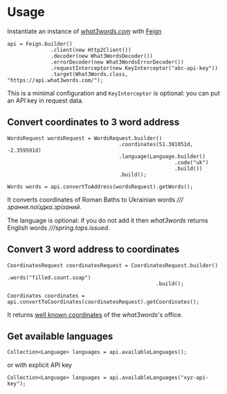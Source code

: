 # Usage

Instantiate an instance of _[what3words.com][]_ with [Feign][feign]

```language-java
api = Feign.builder()
              .client(new Http2Client())
              .decoder(new What3WordsDecoder())
              .errorDecoder(new What3WordsErrorDecoder())
              .requestInterceptor(new KeyInterceptor("abc-api-key"))
              .target(What3Words.class, "https://api.what3words.com/");
```

This is a minimal configuration and `KeyInterceptor` is optional:
you can put an API key in request data.

## Convert coordinates to 3 word address

```language-java
WordsRequest wordsRequest = WordsRequest.builder()
                                    .coordinates(51.381051d, -2.359591d)
                                    .language(Language.builder()
                                                      .code("uk")
                                                      .build())
                                    .build();

Words words = api.convertToAddress(wordsRequest).getWords();
```

It converts coordinates of Roman Baths
to Ukrainian words _///зрання.поїздка.зрізаний_.

The language is optional: if you do not add it
then _what3words_ returns English words _///spring.tops.issued_.

## Convert 3 word address to coordinates

```language-java
CoordinatesRequest coordinatesRequest = CoordinatesRequest.builder()
                                                .words("filled.count.soap")
                                                .build();

Coordinates coordinates = api.convertToCoordinates(coordinatesRequest).getCoordinates();
```

It returns [well known coordinates][filled.count.soap] of the _what3words_'s office.

## Get available languages

```language-java
Collection<Language> languages = api.availableLanguages();
```

or with explicit API key

```language-java
Collection<Language> languages = api.availableLanguages("xyz-api-key");
```

[what3words.com]: https://what3words.com/ "It’s the easiest way to find and share exact locations."
[feign]: https://github.com/OpenFeign/feign "Feign makes writing java http clients easier."
[filled.count.soap]: https://twitter.com/what3words/status/1005118966132551681
